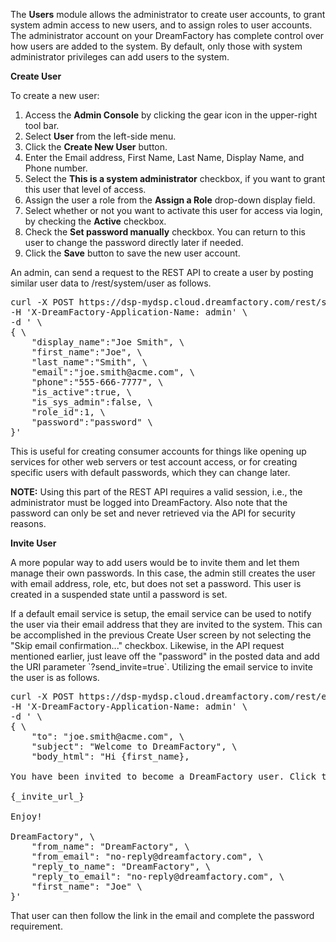 <p>The <b>Users</b> module allows the administrator to create user accounts, to grant system admin access to new users, and to assign roles to user accounts. The administrator account on your DreamFactory has complete control over how users are added to the system. By default, only those with system administrator privileges can add users to the system.</p>
<b>Create User</b>
<p>To create a new user:</p>
<ol>
<li>Access the <b>Admin Console</b> by clicking the gear icon in the upper-right tool bar.</li>
<li>Select <b>User</b> from the left-side menu. </li>
<li>Click the <b>Create New User</b> button.</li>
<li>Enter the Email address, First Name, Last Name, Display Name, and Phone number.</li>
<li>Select the <b>This is a system administrator</b> checkbox, if you want to grant this user that level of access.</li>
<li>Assign the user a role from the <b>Assign a Role</b> drop-down display field.
<li>Select whether or not you want to activate this user for access via login, by checking the <b>Active</b> checkbox.</li>
<li>Check the <b>Set password manually</b> checkbox. You can return to this user to change the password directly later if needed.</li>
<li>Click the <b>Save</b> button to save the new user account.</li>
</ol> 

<p>An admin, can send a request to the REST API to create a user by posting similar user data to /rest/system/user as follows.</p>
<pre class="dfpre">curl -X POST https://dsp-mydsp.cloud.dreamfactory.com/rest/system/user/ \
-H 'X-DreamFactory-Application-Name: admin' \
-d ' \
{ \
	"display_name":"Joe Smith", \
	"first_name":"Joe", \
	"last_name":"Smith", \
	"email":"joe.smith@acme.com", \
	"phone":"555-666-7777", \
	"is_active":true, \
	"is_sys_admin":false, \
	"role_id":1, \
	"password":"password" \
}'
</pre>

<p>This is useful for creating consumer accounts for things like opening up services for other web servers or test account access, or for creating specific users with default passwords, which they can change later.</p> <p><b>NOTE:</b> Using this part of the REST API requires a valid session, i.e., the administrator must be logged into DreamFactory. Also note that the password can only be set and never retrieved via the API for security reasons.</p>

<b>Invite User</b>
<p>A more popular way to add users would be to invite them and let them manage their own passwords. In this case, the admin still creates the user with email address, role, etc, but does not set a password. This user is created in a suspended state until a password is set.</p>
<p>If a default email service is setup, the email service can be used to notify the user via their email address that they are invited to the system.  This can be accomplished in the previous Create User screen by not selecting the "Skip email confirmation..." checkbox. Likewise, in the API request mentioned earlier, just leave off the "password" in the posted data and add the URI parameter `?send_invite=true`.  Utilizing the email service to invite the user is as follows.</p>

<pre class="dfpre">curl -X POST https://dsp-mydsp.cloud.dreamfactory.com/rest/email/ \
-H 'X-DreamFactory-Application-Name: admin' \
-d ' \
{ \
	"to": "joe.smith@acme.com", \
	"subject": "Welcome to DreamFactory", \
	"body_html": "Hi {first_name},<br><br>You have been invited to become a DreamFactory user. Click the confirmation link below to set your password and log in.<br><br>{_invite_url_}<br><br>Enjoy!<br><br>DreamFactory", \
	"from_name": "DreamFactory", \
	"from_email": "no-reply@dreamfactory.com", \
	"reply_to_name": "DreamFactory", \
	"reply_to_email": "no-reply@dreamfactory.com", \
	"first_name": "Joe" \
}'
</pre>

<p>That user can then follow the link in the email and complete the password requirement.</p>

